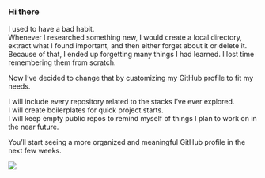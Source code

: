 ### Hi there

I used to have a bad habit.  
Whenever I researched something new, I would create a local directory, extract what I found important, and then either forget about it or delete it.  
Because of that, I ended up forgetting many things I had learned. I lost time remembering them from scratch.

Now I’ve decided to change that by customizing my GitHub profile to fit my needs.

I will include every repository related to the stacks I’ve ever explored.  
I will create boilerplates for quick project starts.  
I will keep empty public repos to remind myself of things I plan to work on in the near future.

You’ll start seeing a more organized and meaningful GitHub profile in the next few weeks.

![](https://media4.giphy.com/media/v1.Y2lkPTc5MGI3NjExdzZyYWE1cWQ5N3h5Mmxqamxvc2Z2ZnZuc2x3YnI4b2s4cmMyczRpNyZlcD12MV9pbnRlcm5hbF9naWZfYnlfaWQmY3Q9Zw/X2s3ntCDs2VFAVjlbQ/giphy.gif)
